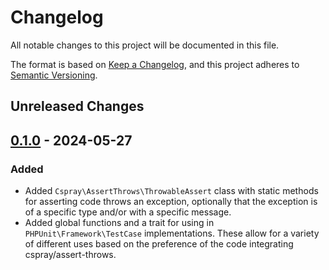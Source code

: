 # Changelog

All notable changes to this project will be documented in this file.

The format is based on [Keep a Changelog](https://keepachangelog.com/en/1.0.0/),
and this project adheres to [Semantic Versioning](https://semver.org/spec/v2.0.0.html).

## Unreleased Changes

## [0.1.0](https://github.com/cspray/assert-throws/tree/0.1.0) - 2024-05-27

### Added

- Added `Cspray\AssertThrows\ThrowableAssert` class with static methods for asserting code throws an exception, optionally that the exception is of a specific type and/or with a specific message.
- Added global functions and a trait for using in `PHPUnit\Framework\TestCase` implementations. These allow for a variety of different uses based on the preference of the code integrating cspray/assert-throws.


